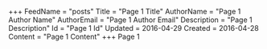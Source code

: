 +++
FeedName = "posts"
Title = "Page 1 Title"
AuthorName = "Page 1 Author Name"
AuthorEmail = "Page 1 Author Email"
Description = "Page 1 Description"
Id = "Page 1 Id"
Updated = 2016-04-29
Created = 2016-04-28
Content = "Page 1 Content"
+++
Page 1
